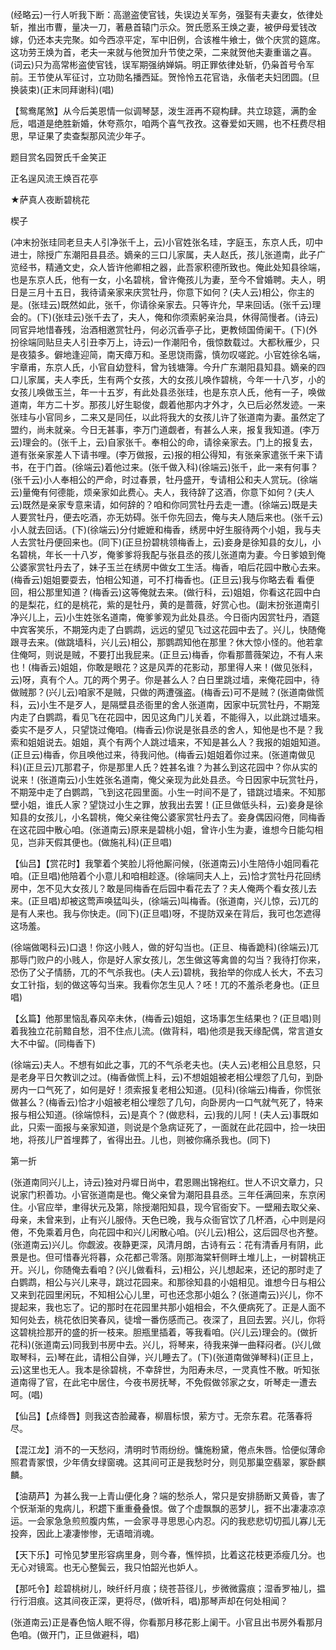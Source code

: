 <!-- { "loadSidebar": true } -->
(经略云)一行人听我下断：高邈盗使官钱，失误边关军务，强娶有夫妻女，依律处斩，推出市曹，量决一刀，著悬首辕门示众。贺氏愿系王焕之妻，被伊母爱钱改嫁，仍还本夫完聚。如今西凉平定，军中旧例，合该椎牛飨士，做个庆赏的筵席。这功劳王焕为首，老夫一来就与他贺加升节使之荣，二来就贺他夫妻重谐之喜。(词云)只为高常彬盗使官钱，误军期强纳婵娟。明正罪依律处斩，仍枭首号令军前。王节使从军征讨，立功勋名播西延。贺怜怜五花官诰，永偕老夫妇团圆。(旦换装束)(正末同拜谢科)(唱)

【鸳鸯尾煞】从今后美恩情一似调琴瑟，泼生涯再不窥构肆。共立琼筵，满酌金卮，唱道是绝胜新婚，休夸燕尔，咱两个喜气孜孜。这眷爱如天赐，也不枉费尽相思，早证果了卖查梨那风流少年子。

题目赏名园贺氏千金笑正

正名逞风流王焕百花亭
　




★萨真人夜断碧桃花

楔子

(冲末扮张珪同老旦夫人引净张千上，云)小官姓张名珪，字庭玉，东京人氏，叨中进士，除授广东潮阳县县丞。嫡亲的三口儿家属，夫人赵氏，孩儿张道南，此子广览经书，精通文史，众人皆许他卿相之器，此吾家积德所致也。俺此处知县徐端，也是东京人氏，他有一女，小名碧桃，曾许俺孩儿为妻，至今不曾婚聘。夫人，明日是三月十五日，我待请亲家来庆赏牡丹，你意下如何？(夫人云)相公，你主的是。(张珪云)既然如此，张千，你请徐亲家去。只等许允，早来回话。(张千云)理会的。(下)(张珪云)张千去了，夫人，俺和你须索躬亲治具，休得简慢者。(诗云)同官异地惜春残，治酒相邀赏牡丹，何必沉香亭子比，更教倾国倚阑干。(下)(外扮徐端同贴旦夫人引丑李万上，诗云)一作潮阳令，俄惊数载过。大都秋雁少，只是夜猿多。僻地逢迎简，南天瘴万和。圣思饶雨露，慎勿叹嗟跎。小官姓徐名端，宇章甫，东京人氏，小官自幼登科，曾为钱塘簿。今升广东潮阳县知县。嫡亲的四口儿家属，夫人李氏，生有两个女孩，大的女孩儿唤作碧桃，今年一十八岁，小的女孩儿唤做玉兰，年一十五岁，有此处县丞张珪，也是东京人氏，他有一子，唤做道南，年方二十岁。那孩儿好生聪俊，觑着他那内才外才，久已后必然发迹。一来张珪与小官同乡，二来又是同任，以此将我大的女孩儿许了张道南为妻。虽然定了盟约，尚未就亲。今日无甚事，李万门道觑者，有甚么人来，报复我知道。(李万云)理会的。(张千上，云)自家张千。奉相公的命，请徐亲家去。门上的报复去，道有张亲家差人下请书哩。(李万做报，云)报的相公得知，有张亲家遣张千来下请书，在于门首。(徐端云)着他过来。(张千做入科)(徐端云)张千，此一来有何事？(张千云)小人奉相公的严命，时过春景，牡丹盛开，专请相公和夫人赏玩。(徐端云)量俺有何德能，烦亲家如此费心。夫人，我待辞了这酒，你意下如何？(夫人云)既然是亲家专意来请，如何辞的？咱和你同赏牡丹去走一遭。(徐端云)既是夫人要赏牡丹，便去吃酒，亦无妨碍。张千你先回去，俺与夫人随后来也。(张千云)小人就去回话。(下)(徐端云)分付嬷嬷和梅香，绣房中好生服待两个小姐，我与夫人去赏牡丹便回来也。(同下)(正旦扮碧桃领梅香上，云)妾身是徐知县的女儿，小名碧桃，年长一十八岁，俺爹爹将我配与张县丞的孩儿张道南为妻。今日爹娘到俺公婆家赏牡丹去了，妹子玉兰在绣房中做女工生活。梅香，咱后花园中散心去来。(梅香云)姐姐要耍去，怕相公知道，可不打梅香也。(正旦云)我与你略去看
看便回，相公那里知道？(梅香云)这等俺就去来。(做行科，云)姐姐，你看这花园中白的是梨花，红的是桃花，紫的是牡丹，黄的是蔷薇，好赏心也。(副末扮张道南引净兴儿上，云)小生姓张名道南，俺爹爹观为此处县丞。今日衙内因赏牡丹，酒筵中宾客笑乐，不期笼内走了白鹦鹉，远远的望见飞过这花园中去了。兴儿，快随俺跟寻去来。(做跳墙科，兴儿云)相公，那鹦鹉知他在那里？休大惊小怪的。他若拿住俺呵，则说是贼，不要打出我屁来。(正旦云)梅香，你看那蔷薇架边，不有人来也！(梅香云)姐姐，你敢是眼花？这是风弄的花影动，那里得人来！(做见张科，云)呀，真有个人。兀的两个男子。你是甚么人？白日里跳过墙，来俺花园中，待做贼那？(兴儿云)咱家不是贼，只做的两遭强盗。(梅香云)可不是贼？(张道南做慌科，云)小生不是歹人，是隔壁县丞衙里的舍人张道南，因家中玩赏牡丹，不期笼内走了白鹦鹉，看见飞在花园中，因见这角门儿关着，不能得入，以此跳过墙来。委实不是歹人，只望饶过俺咱。(梅香云)你说是张县丞的舍人，知他是也不是？我索和姐姐说去。姐姐，真个有两个人跳过墙来，不知是甚么人？我报的姐姐知道。(正旦云)梅香，你且唤他过来，待我问他。(梅香云)姐姐着你过来。(张道南做见科)(正旦云)兀那君子，你是那里人氏？姓甚名谁？为甚么到这花园中？你从实的说来！(张道南云)小生姓张名道南，俺父亲现为此处县丞。今日因家中玩赏牡丹，不期笼中走了白鹦鹉，飞到这花园里面。小生一时间不是了，错跳过墙来。不知那壁小姐，谁氏人家？望饶过小生之罪，放我出去罢！(正旦做低头科，云)妾身是徐知县的女孩儿，小名碧桃，俺父亲往俺公婆家赏牡丹去了。妾身偶因闷倦，同梅香在这花园中散心咱。(张道南云)原来是碧桃小姐，曾许小生为妻，谁想今日能勾相见，岂非天假其便也。(做施礼科)(正旦唱)

【仙吕】【赏花时】我擎着个笑脸儿将他厮问候，(张道南云)小生陪侍小姐同看花咱。(正旦唱)他陪着个小意儿和咱相趁逐。(徐端同夫人上，云)恰才赏牡丹花回绣房中，怎不见大女孩儿？敢是同梅香在后园中看花去了？夫人俺两个看女孩儿去来。(正旦唱)却被这莺声唤猛叫头，(徐端云)叫梅香。(张道南，兴儿惊，云)兀的是有人来也。我与你快走。(同下)(正旦唱)呀，不提防双亲在背后，我可也怎遮得这场羞。

(徐端做喝科云)口退！你这小贱人，做的好勾当也。(正旦、梅香跪科)(徐端云)兀那辱门败户的小贱人，你是好人家女孩儿，怎生做这等禽兽的勾当？我待打你来，恐伤了父子情肠，兀的不气杀我也。(夫人云)碧桃，我抬举的你成人长大，不去习女工针指，刬的做这等勾当来。我看你怎生见人？呸！兀的不羞杀老身也。(正旦唱)

【幺篇】他那里恼乱春风卒未休，(梅香云)姐姐，这场事怎生结果也？(正旦唱)则着我独立花前黯自愁，泪不住点儿流。(做背科，唱)他须是我天缘配偶，常言道女大不中留。(同梅香下)

(徐端云)夫人。不想有如此之事，兀的不气杀老夫也。(夫人云)老相公且息怒，只是老身平日欠教训之过。(梅香做慌上科，云)不想姐姐被老相公埋怨了几句，到卧房内一口气死了，如何是好！须索报复老相公知道。(见科)(徐端云)梅香，你慌张做甚么？(梅香云)恰才小姐被老相公埋怨了几句，向卧房内一口气就气死了，特来报与相公知道。(徐端惊科，云)是真个？(做悲科，云)我的儿阿！(夫人云)事既如此，只索一面报与亲家知道，则说是个急病证死了，一面就在此花园中，捡一块田地，将孩儿尸首埋葬了，省得出丑。儿也，则被你痛杀我也。(同下)


第一折

(张道南同兴儿上，诗云)独对丹墀日尚中，君恩赐出锦袍红。世人不识文章力，只说家门积善功。小官张道南是也。俺父亲曾为潮阳县县丞。三年任满回来，东京闲住。小官应举，聿得状元及第，除授潮阳知县，现今官衙安下。一壁厢去取父亲、母亲，未曾来到，止有兴儿服侍。天色已晚，我与众衙官饮了几杯酒，心中则是闷倦，不免乘着月色，向花园中和兴儿闲散心咱。(兴儿云)相公，这后园尽也齐整。(张道南云)兴儿。你觑波。夜静更深，风清月朗，古诗有云：花有清香月有阴，此景是也。但可惜春光将暮，众花都己零落。刚那海棠轩侧畔土堆儿上，一树碧桃正开。兴儿，你随俺去看咱？(兴儿做看科，云)相公，兴儿想起来，还记的那时走了白鹦鹉，相公与兴儿来寻，跳过花园来。和那徐知县的小姐相见。谁想今日与相公又来到花园里闲玩，不知相公心儿里，可也还念那小姐么？(张道南云)兴儿，你不提起来，我也忘了。记的那时在花园里共那小姐相会，不久便病死了。正是人面不知何处去，桃花依旧笑春风，徒增一番伤感而己。夜深了，且回去罢。兴儿，你将这碧桃捡那开的盛的折一枝来。胆瓶里插着，等我看咱。(兴儿云)理会的。(做折花科)(张道南云)同我到书房中去。兴儿，将琴来，待我来弹一曲释闷者。(兴儿做取琴科，云)琴在此，请相公自弹，兴儿睡去了。(下)(张道南做弹琴科)(正旦上，云)这里也无人。我本是徐碧桃，不幸辞世，为阳寿未尽，一灵真性不散。听知张道南得了官，在此宅中居住，今夜书房抚琴，不免假做邻家之女，听琴走一遭去呵。(唱)

【仙吕】【点绛唇】则我这杏脸藏春，柳眉标恨，萦方寸。无奈东君。花落春将尽。

【混江龙】消不的一天愁闷，清明时节雨纷纷。慵施粉黛，倦点朱唇。恰便似薄命照君青冢恨，少年倩女绿窗魂。这其间可正是我愁时分，则见那巢空翡翠，冢卧麒麟。

【油葫芦】为甚么我一上青山便化身？端的愁杀人，常只是安排肠断又黄昏，害了个恹渐渐的鬼病儿，积趱下重重叠叠恨。做了个虚飘飘的恶梦儿，捱不出凄凄凉凉运。一会家急急煎煎腹内焦，一会家寻寻思思心内忍。闪的我悲悲切切孤儿寡儿无投奔，因此上凄凄惨惨，无语暗消魂。

【天下乐】可怜见梦里形容病里身，则今春，憔悴损，比着这花枝更添瘦几分。也无心对镜鸾。也无心整鬓云，我只怕韶光也妒人。

【那吒令】趁碧桃树儿，映纤纤月痕；绕苍苔径儿，步微微露痕；湿香罗袖儿，揾行行泪痕。这其间夜正深，更将尽，(做听科，唱)那琴声却在何处相闻？

(张道南云)正是春色恼人眠不得，你看那月移花影上阑干。小官且出书房外看那月色咱。(做开门，正旦做避科，唱)

